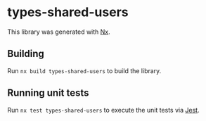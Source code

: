 # types-shared-users

This library was generated with [Nx](https://nx.dev).

## Building

Run `nx build types-shared-users` to build the library.

## Running unit tests

Run `nx test types-shared-users` to execute the unit tests via [Jest](https://jestjs.io).

